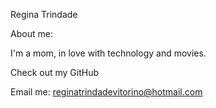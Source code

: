 Regina Trindade

About me:

I'm a mom, in love with technology and movies.

Check out my GitHub

Email me: reginatrindadevitorino@hotmail.com
